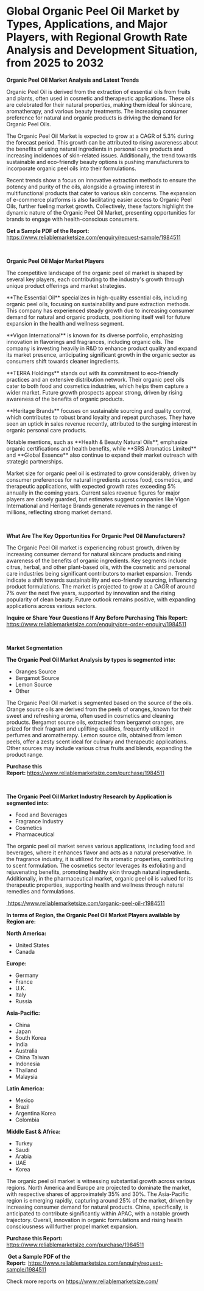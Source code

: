 <p><h1>Global Organic Peel Oil Market by Types, Applications, and Major Players, with Regional Growth Rate Analysis and Development Situation, from 2025 to 2032</h1></p><p><strong>Organic Peel Oil Market Analysis and Latest Trends</strong></p>
<p><p>Organic Peel Oil is derived from the extraction of essential oils from fruits and plants, often used in cosmetic and therapeutic applications. These oils are celebrated for their natural properties, making them ideal for skincare, aromatherapy, and various beauty treatments. The increasing consumer preference for natural and organic products is driving the demand for Organic Peel Oils. </p><p>The Organic Peel Oil Market is expected to grow at a CAGR of 5.3% during the forecast period. This growth can be attributed to rising awareness about the benefits of using natural ingredients in personal care products and increasing incidences of skin-related issues. Additionally, the trend towards sustainable and eco-friendly beauty options is pushing manufacturers to incorporate organic peel oils into their formulations.</p><p>Recent trends show a focus on innovative extraction methods to ensure the potency and purity of the oils, alongside a growing interest in multifunctional products that cater to various skin concerns. The expansion of e-commerce platforms is also facilitating easier access to Organic Peel Oils, further fueling market growth. Collectively, these factors highlight the dynamic nature of the Organic Peel Oil Market, presenting opportunities for brands to engage with health-conscious consumers.</p></p>
<p><strong>Get a Sample PDF of the Report:&nbsp;</strong> <a href="https://www.reliablemarketsize.com/enquiry/request-sample/1984511?utm_campaign=3104&utm_medium=2&utm_source=Github&utm_content=ia&utm_term=03042025&utm_id=organic-peel-oil">https://www.reliablemarketsize.com/enquiry/request-sample/1984511</a></p>
<p>&nbsp;</p>
<p><strong>Organic Peel Oil Major Market Players</strong></p>
<p><p>The competitive landscape of the organic peel oil market is shaped by several key players, each contributing to the industry's growth through unique product offerings and market strategies.</p><p>**The Essential Oil** specializes in high-quality essential oils, including organic peel oils, focusing on sustainability and pure extraction methods. This company has experienced steady growth due to increasing consumer demand for natural and organic products, positioning itself well for future expansion in the health and wellness segment.</p><p>**Vigon International** is known for its diverse portfolio, emphasizing innovation in flavorings and fragrances, including organic oils. The company is investing heavily in R&D to enhance product quality and expand its market presence, anticipating significant growth in the organic sector as consumers shift towards cleaner ingredients.</p><p>**TERRA Holdings** stands out with its commitment to eco-friendly practices and an extensive distribution network. Their organic peel oils cater to both food and cosmetics industries, which helps them capture a wider market. Future growth prospects appear strong, driven by rising awareness of the benefits of organic products.</p><p>**Heritage Brands** focuses on sustainable sourcing and quality control, which contributes to robust brand loyalty and repeat purchases. They have seen an uptick in sales revenue recently, attributed to the surging interest in organic personal care products.</p><p>Notable mentions, such as **Health & Beauty Natural Oils**, emphasize organic certifications and health benefits, while **SRS Aromatics Limited** and **Global Essence** also continue to expand their market outreach with strategic partnerships.</p><p>Market size for organic peel oil is estimated to grow considerably, driven by consumer preferences for natural ingredients across food, cosmetics, and therapeutic applications, with expected growth rates exceeding 5% annually in the coming years. Current sales revenue figures for major players are closely guarded, but estimates suggest companies like Vigon International and Heritage Brands generate revenues in the range of millions, reflecting strong market demand.</p></p>
<p>&nbsp;</p>
<p><strong>What Are The Key Opportunities For Organic Peel Oil Manufacturers?</strong></p>
<p><p>The Organic Peel Oil market is experiencing robust growth, driven by increasing consumer demand for natural skincare products and rising awareness of the benefits of organic ingredients. Key segments include citrus, herbal, and other plant-based oils, with the cosmetic and personal care industries being significant contributors to market expansion. Trends indicate a shift towards sustainability and eco-friendly sourcing, influencing product formulations. The market is projected to grow at a CAGR of around 7% over the next five years, supported by innovation and the rising popularity of clean beauty. Future outlook remains positive, with expanding applications across various sectors.</p></p>
<p><strong>Inquire or Share Your Questions If Any Before Purchasing This Report:</strong> <a href="https://www.reliablemarketsize.com/enquiry/pre-order-enquiry/1984511?utm_campaign=3104&utm_medium=2&utm_source=Github&utm_content=ia&utm_term=03042025&utm_id=organic-peel-oil">https://www.reliablemarketsize.com/enquiry/pre-order-enquiry/1984511</a></p>
<p>&nbsp;</p>
<p><strong>Market Segmentation</strong></p>
<p><strong>The Organic Peel Oil Market Analysis by types is segmented into:</strong></p>
<p><ul><li>Oranges Source</li><li>Bergamot Source</li><li>Lemon Source</li><li>Other</li></ul></p>
<p><p>The Organic Peel Oil market is segmented based on the source of the oils. Orange source oils are derived from the peels of oranges, known for their sweet and refreshing aroma, often used in cosmetics and cleaning products. Bergamot source oils, extracted from bergamot oranges, are prized for their fragrant and uplifting qualities, frequently utilized in perfumes and aromatherapy. Lemon source oils, obtained from lemon peels, offer a zesty scent ideal for culinary and therapeutic applications. Other sources may include various citrus fruits and blends, expanding the product range.</p></p>
<p><strong>Purchase this Report:&nbsp;</strong><a href="https://www.reliablemarketsize.com/purchase/1984511?utm_campaign=3104&utm_medium=2&utm_source=Github&utm_content=ia&utm_term=03042025&utm_id=organic-peel-oil">https://www.reliablemarketsize.com/purchase/1984511</a></p>
<p>&nbsp;</p>
<p><strong>The Organic Peel Oil Market Industry Research by Application is segmented into:</strong></p>
<p><ul><li>Food and Beverages</li><li>Fragrance Industry</li><li>Cosmetics</li><li>Pharmaceutical</li></ul></p>
<p><p>The organic peel oil market serves various applications, including food and beverages, where it enhances flavor and acts as a natural preservative. In the fragrance industry, it is utilized for its aromatic properties, contributing to scent formulation. The cosmetics sector leverages its exfoliating and rejuvenating benefits, promoting healthy skin through natural ingredients. Additionally, in the pharmaceutical market, organic peel oil is valued for its therapeutic properties, supporting health and wellness through natural remedies and formulations.</p></p>
<p><a href="https://www.reliablemarketsize.com/organic-peel-oil-r1984511?utm_campaign=3104&utm_medium=2&utm_source=Github&utm_content=ia&utm_term=03042025&utm_id=organic-peel-oil">&nbsp;https://www.reliablemarketsize.com/organic-peel-oil-r1984511</a></p>
<p><strong>In terms of Region, the Organic Peel Oil Market Players available by Region are:</strong></p>
<p>
    <p> <strong> North America: </strong>
        <ul>
            <li>United States</li>
            <li>Canada</li>
        </ul>
        </p> 
    <p> <strong> Europe: </strong>
        <ul>
            <li>Germany</li>
            <li>France</li>
            <li>U.K.</li>
            <li>Italy</li>
            <li>Russia</li>
        </ul>
        </p> 
    <p> <strong> Asia-Pacific: </strong>
        <ul>
            <li>China</li>
            <li>Japan</li>
            <li>South Korea</li>
            <li>India</li>
            <li>Australia</li>
            <li>China Taiwan</li>
            <li>Indonesia</li>
            <li>Thailand</li>
            <li>Malaysia</li>
        </ul>
        </p> 
    <p> <strong> Latin America: </strong>
        <ul>
            <li>Mexico</li>
            <li>Brazil</li>
            <li>Argentina Korea</li>
            <li>Colombia</li>
        </ul>
        </p> 
    <p> <strong> Middle East & Africa: </strong>
        <ul>
            <li>Turkey</li>
            <li>Saudi</li>
            <li>Arabia</li>
            <li>UAE</li>
            <li>Korea</li>
        </ul>
    </p>
    </p>
<p><p>The organic peel oil market is witnessing substantial growth across various regions. North America and Europe are projected to dominate the market, with respective shares of approximately 35% and 30%. The Asia-Pacific region is emerging rapidly, capturing around 25% of the market, driven by increasing consumer demand for natural products. China, specifically, is anticipated to contribute significantly within APAC, with a notable growth trajectory. Overall, innovation in organic formulations and rising health consciousness will further propel market expansion.</p></p>
<p><strong>Purchase this Report: </strong><a href="https://www.reliablemarketsize.com/purchase/1984511?utm_campaign=3104&utm_medium=2&utm_source=Github&utm_content=ia&utm_term=03042025&utm_id=organic-peel-oil">https://www.reliablemarketsize.com/purchase/1984511</a></p>
<p>&nbsp;<strong>Get a Sample PDF of the Report:&nbsp;&nbsp;</strong><a href="https://www.reliablemarketsize.com/enquiry/request-sample/1984511?utm_campaign=3104&utm_medium=2&utm_source=Github&utm_content=ia&utm_term=03042025&utm_id=organic-peel-oil">https://www.reliablemarketsize.com/enquiry/request-sample/1984511</a></p>
<p><strong></strong></p>
<p>Check more reports on <a href="https://www.reliablemarketsize.com/?utm_campaign=3104&utm_medium=2&utm_source=Github&utm_content=ia&utm_term=03042025&utm_id=organic-peel-oil">https://www.reliablemarketsize.com/</a></p>